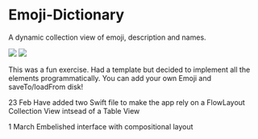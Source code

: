 # Emoji-Dictionary

A dynamic collection view of emoji, description and names.

![](https://github.com/Salubrejoe/Emoji-Dictionary/blob/main/First.GIF)
![](https://github.com/Salubrejoe/Emoji-Dictionary/blob/main/Second.GIF)


This was a fun exercise. Had a template but decided to implement all the elements programmatically.
You can add your own Emoji and saveTo/loadFrom disk!

23 Feb Have added two Swift file to make the app rely on a FlowLayout Collection View intsead of a Table View

1 March Embelished interface with compositional layout
